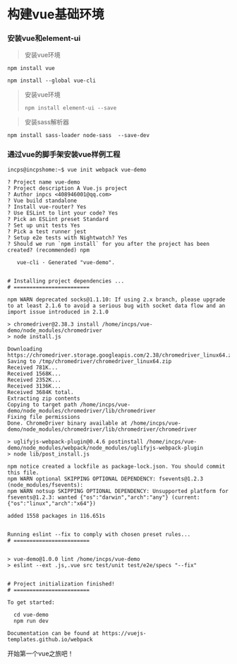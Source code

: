 # 构建vue基础环境

### 安装vue和element-ui

> 安装vue环境

```
npm install vue

npm install --global vue-cli
```

> 安装vue环境
>
>
>
> ```
> npm install element-ui --save
> ```

> 安装sass解析器

```
npm install sass-loader node-sass  --save-dev
```

### 

### 通过vue的脚手架安装vue样例工程

    incps@incpshome:~$ vue init webpack vue-demo

    ? Project name vue-demo
    ? Project description A Vue.js project
    ? Author inpcs <408946001@qq.com>
    ? Vue build standalone
    ? Install vue-router? Yes
    ? Use ESLint to lint your code? Yes
    ? Pick an ESLint preset Standard
    ? Set up unit tests Yes
    ? Pick a test runner jest
    ? Setup e2e tests with Nightwatch? Yes
    ? Should we run `npm install` for you after the project has been created? (recommended) npm

       vue-cli · Generated "vue-demo".


    # Installing project dependencies ...
    # ========================

    npm WARN deprecated socks@1.1.10: If using 2.x branch, please upgrade to at least 2.1.6 to avoid a serious bug with socket data flow and an import issue introduced in 2.1.0

    > chromedriver@2.38.3 install /home/incps/vue-demo/node_modules/chromedriver
    > node install.js

    Downloading https://chromedriver.storage.googleapis.com/2.38/chromedriver_linux64.zip
    Saving to /tmp/chromedriver/chromedriver_linux64.zip
    Received 781K...
    Received 1568K...
    Received 2352K...
    Received 3136K...
    Received 3684K total.
    Extracting zip contents
    Copying to target path /home/incps/vue-demo/node_modules/chromedriver/lib/chromedriver
    Fixing file permissions
    Done. ChromeDriver binary available at /home/incps/vue-demo/node_modules/chromedriver/lib/chromedriver/chromedriver

    > uglifyjs-webpack-plugin@0.4.6 postinstall /home/incps/vue-demo/node_modules/webpack/node_modules/uglifyjs-webpack-plugin
    > node lib/post_install.js

    npm notice created a lockfile as package-lock.json. You should commit this file.
    npm WARN optional SKIPPING OPTIONAL DEPENDENCY: fsevents@1.2.3 (node_modules/fsevents):
    npm WARN notsup SKIPPING OPTIONAL DEPENDENCY: Unsupported platform for fsevents@1.2.3: wanted {"os":"darwin","arch":"any"} (current: {"os":"linux","arch":"x64"})

    added 1558 packages in 116.651s


    Running eslint --fix to comply with chosen preset rules...
    # ========================


    > vue-demo@1.0.0 lint /home/incps/vue-demo
    > eslint --ext .js,.vue src test/unit test/e2e/specs "--fix"


    # Project initialization finished!
    # ========================

    To get started:

      cd vue-demo
      npm run dev

    Documentation can be found at https://vuejs-templates.github.io/webpack

开始第一个vue之旅吧！

